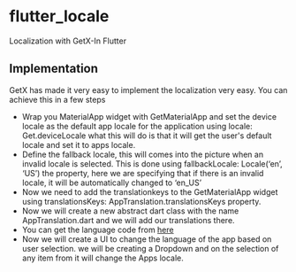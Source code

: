 # flutter_locale

Localization with GetX-In Flutter

## Implementation

GetX has made it very easy to implement the localization very easy. You can achieve this in a few steps
- Wrap you MaterialApp widget with GetMaterialApp and set the device locale as the default app locale for the application using locale: Get.deviceLocale what this will do is that it will get the user's default locale and set it to apps locale.
- Define the fallback locale, this will comes into the picture when an invalid locale is selected. This is done using fallbackLocale: Locale(‘en’, ‘US’) the property, here we are specifying that if there is an invalid locale, it will be automatically changed to ‘en_US’
- Now we need to add the translationkeys to the GetMaterialApp widget using translationsKeys: AppTranslation.translationsKeys property.
- Now we will create a new abstract dart class with the name AppTranslation.dart and we will add our translations there.
- You can get the language code from [here](https://www.andiamo.co.uk/resources/iso-language-codes/)
- Now we will create a UI to change the language of the app based on user selection. we will be creating a Dropdown and on the selection of any item from it will change the Apps locale.